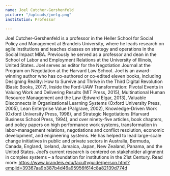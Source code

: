 ```yaml
---
name: Joel Cutcher-Gershenfeld
picture: "/uploads/joelg.png"
institution: Professor

---
```


Joel Cutcher-Gershenfeld is a professor in the Heller School for Social Policy and Management at Brandeis University, where he leads research on agile institutions and teaches classes on strategy and operations in the Social Impact MBA. Previously he served as a professor and dean in the School of Labor and Employment Relations at the University of Illinois, United States. Joel serves as editor for the Negotiation Journal at the Program on Negotiation at the Harvard Law School. Joel is an award-winning author who has co-authored or co-edited eleven books, including Designing Reality: How to Survive and Thrive in the Third Digital Revolution (Basic Books, 2017), Inside the Ford-UAW Transformation: Pivotal Events in Valuing Work and Delivering Results (MIT Press, 2015), Multinational Human Resource Management and the Law (Edward Elgar, 2013), Valuable Disconnects in Organizational Learning Systems (Oxford University Press, 2005), Lean Enterprise Value (Palgrave, 2002), Knowledge-Driven Work (Oxford University Press, 1998), and Strategic Negotiations (Harvard Business School Press, 1994), and over ninety-five articles, book chapters, and policy papers on high performance work systems, transformation in labor-management relations, negotiations and conflict resolution, economic development, and engineering systems. He has helped to lead large-scale change initiatives in public and private sectors in Australia, Bermuda, Canada, England, Iceland, Jamaica, Japan, New Zealand, Panama, and the United States. Joel’s current research is centered on stakeholder alignment in complex systems – a foundation for institutions in the 21st Century. Read more: https://www.brandeis.edu/facultyguide/person.html?emplid=39367aa9b387b4d46a95956f614c8a82139d774d
